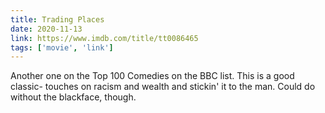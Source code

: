 ```yaml
---
title: Trading Places
date: 2020-11-13
link: https://www.imdb.com/title/tt0086465
tags: ['movie', 'link']
---
```

Another one on the Top 100 Comedies on the BBC list. This is a good classic- touches on racism and wealth
and stickin' it to the man. Could do without the blackface, though.

